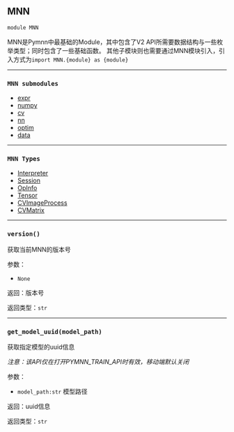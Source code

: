 ## MNN

```python
module MNN
```
MNN是Pymnn中最基础的Module，其中包含了V2 API所需要数据结构与一些枚举类型；同时包含了一些基础函数。
其他子模块则也需要通过MNN模块引入，引入方式为`import MNN.{module} as {module}`

---
### `MNN submodules`
- [expr](expr.md)
- [numpy](numpy.md)
- [cv](cv.md)
- [nn](nn.md)
- [optim](optim.md)
- [data](data.md)

---
### `MNN Types`
- [Interpreter](Interpreter.md)
- [Session](Session.md)
- [OpInfo](OpInfo.md)
- [Tensor](Tensor.md)
- [CVImageProcess](CVImageProcess.md)
- [CVMatrix](CVMatrix.md)

---
### `version()`
获取当前MNN的版本号

参数：
- `None`

返回：版本号

返回类型：`str`

---
### `get_model_uuid(model_path)`
获取指定模型的uuid信息

*注意：该API仅在打开PYMNN_TRAIN_API时有效，移动端默认关闭*

参数：
- `model_path:str` 模型路径

返回：uuid信息

返回类型：`str`